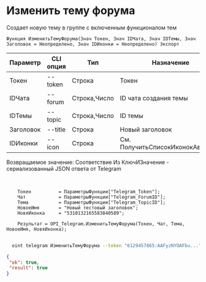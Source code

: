 ﻿---
sidebar_position: 3
---

# Изменить тему форума
 Создает новую тему в группе с включенным функционалом тем



`Функция ИзменитьТемуФорума(Знач Токен, Знач IDЧата, Знач IDТемы, Знач Заголовок = Неопределено, Знач IDИконки = Неопределено) Экспорт`

  | Параметр | CLI опция | Тип | Назначение |
  |-|-|-|-|
  | Токен | --token | Строка | Токен |
  | IDЧата | --forum | Строка,Число | ID чата создания темы |
  | IDТемы | --topic | Строка,Число | ID темы |
  | Заголовок | --title | Строка | Новый заголовок |
  | IDИконки | --icon | Строка | См. ПолучитьСписокИконокАватаров |

  
  Возвращаемое значение:   Соответствие Из КлючИЗначение - сериализованный JSON ответа от Telegram

<br/>




```bsl title="Пример кода"
    Токен          = ПараметрыФункции["Telegram_Token"];
    Чат            = ПараметрыФункции["Telegram_ForumID"];
    Тема           = ПараметрыФункции["Telegram_TopicID"];
    НовоеИмя       = "Новый тестовый заголовок";
    НовяИконка     = "5310132165583840589";

    Результат = OPI_Telegram.ИзменитьТемуФорума(Токен, Чат, Тема, НовоеИмя, НовяИконка);
```



```sh title="Пример команды CLI"
    
  oint telegram ИзменитьТемуФорума --token "6129457865:AAFyzNYOAFbu..." --forum %forum% --topic %topic% --title %title% --icon %icon%

```

```json title="Результат"
{
 "ok": true,
 "result": true
}
```
